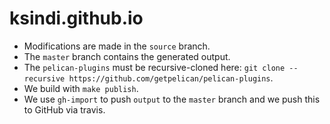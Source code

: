 # ksindi.github.io

* Modifications are made in the `source` branch.
* The `master` branch contains the generated output.
* The `pelican-plugins` must be recursive-cloned here: `git clone --recursive https://github.com/getpelican/pelican-plugins`.
* We build with `make publish`.
* We use `gh-import` to push `output` to the `master` branch and we push this to GitHub via travis.
